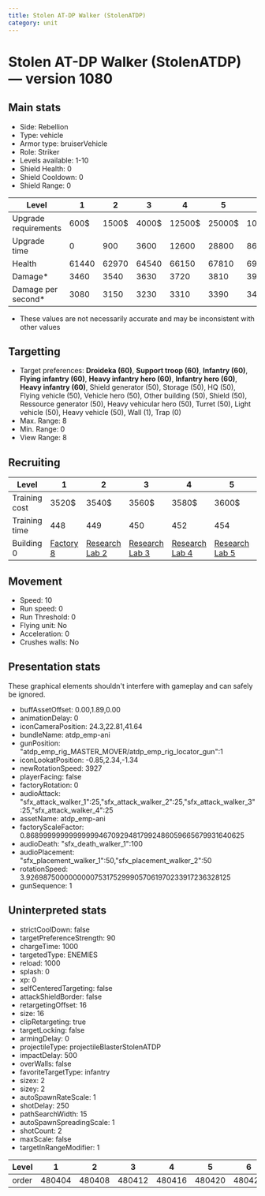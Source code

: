 ```yaml
---
title: Stolen AT-DP Walker (StolenATDP)
category: unit
---
```


# Stolen AT-DP Walker (StolenATDP) — version 1080

## Main stats

  * Side: Rebellion
  * Type: vehicle
  * Armor type: bruiserVehicle
  * Role: Striker
  * Levels available: 1-10
  * Shield Health: 0
  * Shield Cooldown: 0
  * Shield Range: 0

|Level               |1    |2    |3    |4     |5     |6      |7      |8      |9       |10      |
|--------------------|-----|-----|-----|------|------|-------|-------|-------|--------|--------|
|Upgrade requirements|600$ |1500$|4000$|12500$|25000$|100000$|160000$|320000$|1000000$|1750000$|
|Upgrade time        |0    |900  |3600 |12600 |28800 |86400  |172800 |302400 |432000  |691200  |
|Health              |61440|62970|64540|66150 |67810 |69510  |71260  |73060  |74900   |76800   |
|Damage*             |3460 |3540 |3630 |3720  |3810  |3910   |4010   |4110   |4210    |4320    |
|Damage per second*  |3080 |3150 |3230 |3310  |3390  |3480   |3560   |3650   |3740    |3840    |

* These values are not necessarily accurate and may be inconsistent with other values

## Targetting

  * Target preferences: **Droideka (60)**, **Support troop (60)**, **Infantry (60)**, **Flying infantry (60)**, **Heavy infantry hero (60)**, **Infantry hero (60)**, **Heavy infantry (60)**, Shield generator (50), Storage (50), HQ (50), Flying vehicle (50), Vehicle hero (50), Other building (50), Shield (50), Ressource generator (50), Heavy vehicular hero (50), Turret (50), Light vehicle (50), Heavy vehicle (50), Wall (1), Trap (0)
  * Max. Range: 8
  * Min. Range: 0
  * View Range: 8

## Recruiting

|Level        |1                             |2                                     |3                                     |4                                     |5                                     |6                                     |7                                     |8                                     |9                                     |10                                     |
|-------------|------------------------------|--------------------------------------|--------------------------------------|--------------------------------------|--------------------------------------|--------------------------------------|--------------------------------------|--------------------------------------|--------------------------------------|---------------------------------------|
|Training cost|3520$                         |3540$                                 |3560$                                 |3580$                                 |3600$                                 |3620$                                 |3640$                                 |3660$                                 |3696$                                 |4048$                                  |
|Training time|448                           |449                                   |450                                   |452                                   |454                                   |456                                   |458                                   |460                                   |464                                   |480                                    |
|Building 0   |[Factory 8](rebelFactory.html)|[Research Lab 2](rebelOffenseLab.html)|[Research Lab 3](rebelOffenseLab.html)|[Research Lab 4](rebelOffenseLab.html)|[Research Lab 5](rebelOffenseLab.html)|[Research Lab 6](rebelOffenseLab.html)|[Research Lab 7](rebelOffenseLab.html)|[Research Lab 8](rebelOffenseLab.html)|[Research Lab 9](rebelOffenseLab.html)|[Research Lab 10](rebelOffenseLab.html)|

## Movement

  * Speed: 10
  * Run speed: 0
  * Run Threshold: 0
  * Flying unit: No
  * Acceleration: 0
  * Crushes walls: No

## Presentation stats

These graphical elements shouldn't interfere with gameplay and can safely be ignored.

  * buffAssetOffset: 0.00,1.89,0.00
  * animationDelay: 0
  * iconCameraPosition: 24.3,22.81,41.64
  * bundleName: atdp_emp-ani
  * gunPosition: "atdp_emp_rig_MASTER_MOVER/atdp_emp_rig_locator_gun":1
  * iconLookatPosition: -0.85,2.34,-1.34
  * newRotationSpeed: 3927
  * playerFacing: false
  * factoryRotation: 0
  * audioAttack: "sfx_attack_walker_1":25,"sfx_attack_walker_2":25,"sfx_attack_walker_3":25,"sfx_attack_walker_4":25
  * assetName: atdp_emp-ani
  * factoryScaleFactor: 0.8689999999999999946709294817992486059665679931640625
  * audioDeath: "sfx_death_walker_1":100
  * audioPlacement: "sfx_placement_walker_1":50,"sfx_placement_walker_2":50
  * rotationSpeed: 3.92698750000000007531752999057061970233917236328125
  * gunSequence: 1

## Uninterpreted stats

  * strictCoolDown: false
  * targetPreferenceStrength: 90
  * chargeTime: 1000
  * targetedType: ENEMIES
  * reload: 1000
  * splash: 0
  * xp: 0
  * selfCenteredTargeting: false
  * attackShieldBorder: false
  * retargetingOffset: 16
  * size: 16
  * clipRetargeting: true
  * targetLocking: false
  * armingDelay: 0
  * projectileType: projectileBlasterStolenATDP
  * impactDelay: 500
  * overWalls: false
  * favoriteTargetType: infantry
  * sizex: 2
  * sizey: 2
  * autoSpawnRateScale: 1
  * shotDelay: 250
  * pathSearchWidth: 15
  * autoSpawnSpreadingScale: 1
  * shotCount: 2
  * maxScale: false
  * targetInRangeModifier: 1

|Level|1     |2     |3     |4     |5     |6     |7     |8     |9     |10    |
|-----|------|------|------|------|------|------|------|------|------|------|
|order|480404|480408|480412|480416|480420|480424|480428|480432|480436|480440|

